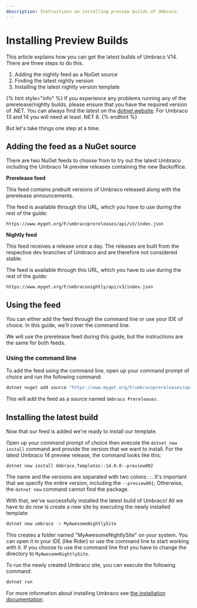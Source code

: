 ```yaml
---
description: Instructions on installing preview builds of Umbraco.
---
```


# Installing Preview Builds

This article explains how you can get the latest builds of Umbraco V14. There are three steps to do this.

1. Adding the nightly feed as a NuGet source
2. Finding the latest nightly version
3. Installing the latest nightly version template

{% hint style="info" %}
If you experience any problems running any of the prerelease/nightly builds, please ensure that you have the required version of .NET. You can always find the latest on the [dotnet website](https://dotnet.microsoft.com/en-us/). For Umbraco 13 and 14 you will need at least .NET 8.
{% endhint %}

But let's take things one step at a time.

## Adding the feed as a NuGet source

There are two NuGet feeds to choose from to try out the latest Umbraco including the Umbraco 14 preview releases containing the new Backoffice.

**Prerelease feed**

This feed contains prebuilt versions of Umbraco released along with the prerelease announcements.

The feed is available through this URL, which you have to use during the rest of the guide:

```
https://www.myget.org/F/umbracoprereleases/api/v3/index.json
```

**Nightly feed**

This feed receives a release once a day. The releases are built from the respective dev branches of Umbraco and are therefore not considered stable.

The feed is available through this URL, which you have to use during the rest of the guide:

```
https://www.myget.org/F/umbraconightly/api/v3/index.json
```

## Using the feed

You can either add the feed through the command line or use your IDE of choice. In this guide, we'll cover the command line.

We will use the prerelease feed during this guide, but the instructions are the same for both feeds.

### Using the command line

To add the feed using the command line, open up your command prompt of choice and run the following command:

```bash
dotnet nuget add source "https://www.myget.org/F/umbracoprereleases/api/v3/index.json" -n "Umbraco Prereleases"
```

This will add the feed as a source named `Umbraco Prereleases.`

## Installing the latest build

Now that our feed is added we're ready to install our template.

Open up your command prompt of choice then execute the `dotnet new install` command and provide the version that we want to install. For the latest Umbraco 14 preview release, the command looks like this:

```
dotnet new install Umbraco.Templates::14.0.0--preview002
```

The name and the versions are separated with two colons`::`. It's important that we specify the entire version, including the `--preview001`; Otherwise, the `dotnet new` command cannot find the package.

With that, we've successfully installed the latest build of Umbraco! All we have to do now is create a new site by executing the newly installed template:

```bash
dotnet new umbraco -n MyAwesomeNightlySite
```

This creates a folder named "MyAwesomeNightlySite" on your system. You can open it in your IDE (like Rider) or use the command line to start working with it. If you choose to use the command line first you have to change the directory to `MyAwesomeNightlySite`.

To run the newly created Umbraco site, you can execute the following command:

```bash
dotnet run
```

For more information about installing Umbraco see [the installation documentation](broken-reference).

